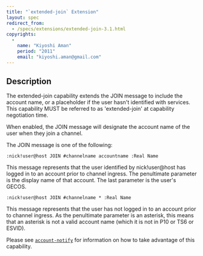 ```yaml
---
title: "`extended-join` Extension"
layout: spec
redirect_from:
  - /specs/extensions/extended-join-3.1.html
copyrights:
  -
    name: "Kiyoshi Aman"
    period: "2011"
    email: "kiyoshi.aman@gmail.com"
---
```


## Description

The extended-join capability extends the JOIN message to include the
account name, or a placeholder if the user hasn't identified with
services. This capability MUST be referred to as 'extended-join' at
capability negotiation time.

When enabled, the JOIN message will designate the account name of the
user when they join a channel.

The JOIN message is one of the following:

    :nick!user@host JOIN #channelname accountname :Real Name

This message represents that the user identified by nick!user@host has
logged in to an account prior to channel ingress. The penultimate
parameter is the display name of that account. The last parameter is
the user's GECOS.

    :nick!user@host JOIN #channelname * :Real Name

This message represents that the user has not logged in to an account
prior to channel ingress. As the penultimate parameter is an asterisk,
this means that an asterisk is not a valid account name (which it is
not in P10 or TS6 or ESVID).

Please see [`account-notify`](account-notify.html) for information
on how to take advantage of this capability.
